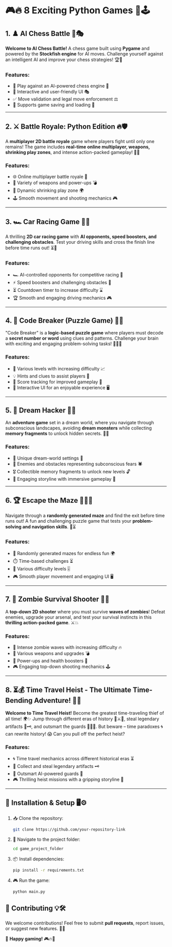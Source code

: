 # 🎮🔥 8 Exciting Python Games 🚀🕹️

## 1. ♟️ AI Chess Battle 🤖🎭
**Welcome to AI Chess Battle!** A chess game built using **Pygame** and powered by the **Stockfish engine** for AI moves. Challenge yourself against an intelligent AI and improve your chess strategies! 🏆🧠

### Features:
- 🎯 Play against an AI-powered chess engine 🤖
- 🎨 Interactive and user-friendly UI 🎭
- ✅ Move validation and legal move enforcement ⚖️
- 💾 Supports game saving and loading 📁

---

## 2. ⚔️ Battle Royale: Python Edition 🔥🛡️
A **multiplayer 2D battle royale** game where players fight until only one remains! The game includes **real-time online multiplayer, weapons, shrinking play zones**, and intense action-packed gameplay! 🎯🔥

### Features:
- 🌐 Online multiplayer battle royale 🤼
- 🔫 Variety of weapons and power-ups 💣
- 📏 Dynamic shrinking play zone 🌍
- 🕹️ Smooth movement and shooting mechanics 🎮

---

## 3. 🏎️ Car Racing Game 🚀🏁
A thrilling **2D car racing game** with **AI opponents, speed boosters, and challenging obstacles**. Test your driving skills and cross the finish line before time runs out! ⏳🚦

### Features:
- 🏎️ AI-controlled opponents for competitive racing 🏁
- ⚡ Speed boosters and challenging obstacles 🚧
- ⏳ Countdown timer to increase difficulty ⌛
- 🏆 Smooth and engaging driving mechanics 🎮

---

## 4. 🔐 Code Breaker (Puzzle Game) 🧩🤯
"Code Breaker" is a **logic-based puzzle game** where players must decode a **secret number or word** using clues and patterns. Challenge your brain with exciting and engaging problem-solving tasks! 🕵️‍♂️💡

### Features:
- 🧠 Various levels with increasing difficulty 📈
- 💡 Hints and clues to assist players 🧐
- 🎯 Score tracking for improved gameplay 🏅
- 🎨 Interactive UI for an enjoyable experience 🖥️

---

## 5. 🧠 Dream Hacker 💭🔮
An **adventure game** set in a dream world, where you navigate through subconscious landscapes, avoiding **dream monsters** while collecting **memory fragments** to unlock hidden secrets. 🌌👾

### Features:
- 🌙 Unique dream-world settings 🌠
- 👾 Enemies and obstacles representing subconscious fears 🕷️
- 🎖️ Collectible memory fragments to unlock new levels 🔓
- 📖 Engaging storyline with immersive gameplay 📜

---

## 6. 🏆 Escape the Maze 🏃‍♂️🌀
Navigate through a **randomly generated maze** and find the exit before time runs out! A fun and challenging puzzle game that tests your **problem-solving and navigation skills**. 🧩⏳

### Features:
- 🔄 Randomly generated mazes for endless fun 🌍
- ⏱️ Time-based challenges ⏳
- 🏁 Various difficulty levels 🎚️
- 🎮 Smooth player movement and engaging UI 🖥️

---

## 7. 🧟 Zombie Survival Shooter 🔫🚀
A **top-down 2D shooter** where you must survive **waves of zombies**! Defeat enemies, upgrade your arsenal, and test your survival instincts in this **thrilling action-packed game**. ⚔️💥

### Features:
- 🧟 Intense zombie waves with increasing difficulty 🔥
- 🔫 Various weapons and upgrades 💣
- 💊 Power-ups and health boosters 🏥
- 🎮 Engaging top-down shooting mechanics 🕹️

---

## 8. ⏳💰 Time Travel Heist - The Ultimate Time-Bending Adventure! 🚀🔥
**Welcome to Time Travel Heist!** Become the greatest time-traveling thief of all time! 🌍✨ Jump through different eras of history 🏺⚔️🤖, steal legendary artifacts 💎🗝️, and outsmart the guards 👮‍♂️🚨. But beware – time paradoxes 🌀 can rewrite history! 😱 Can you pull off the perfect heist?

### Features:
- 🌀 Time travel mechanics across different historical eras ⏳
- 💎 Collect and steal legendary artifacts 🗝️
- 👀 Outsmart AI-powered guards 🚨
- 🎮 Thrilling heist missions with a gripping storyline 📜

---

## 🔧 Installation & Setup 🖥️⚙️
1. 📥 Clone the repository:
   ```bash
   git clone https://github.com/your-repository-link
   ```
2. 📂 Navigate to the project folder:
   ```bash
   cd game_project_folder
   ```
3. 📦 Install dependencies:
   ```bash
   pip install -r requirements.txt
   ```
4. 🎮 Run the game:
   ```bash
   python main.py
   ```

## 🚀 Contributing 💡🛠️
We welcome contributions! Feel free to submit **pull requests**, report issues, or suggest new features. 📝✨


🎉 **Happy gaming!** 🎮🔥🚀